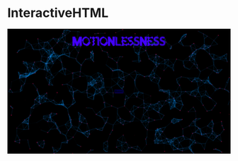 # InteractiveHTML
![Motionlessness](https://github.com/Motionlessness/InteractiveHTML/blob/master/Indexx.png)
